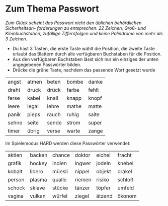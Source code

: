 # Zum Thema Passwort

*Zum Glück scheint das Passwort nicht den üblichen behördlichen Sicherheitsan-*
*forderungen zu entsprechen: 22 Zeichen, Groß- und Kleinbuchstaben, zufällige*
*Ziffernfolgen und keine Palindrome von mehr als 3 Zeichen.*

- Du hast 3 Tasten, die erste Taste wählt die Position, die zweite Taste erlaubt das Blättern durch alle verfügbaren Buchstaben für die Position.
- Aus den verfügbaren Buchstaben lässt sich nur ein einziges der unten angegebenen Passwörter bilden.
- Drücke die grüne Taste, nachdem das passende Wort gesetzt wurde

|       |       |       |       |       |
|-------|-------|-------|-------|-------|
| angst | atmen | beten | bombe | danke |
| draht | druck | drück | farbe | fehlt |
| ferse | kabel | knall | knapp | knopf |
| leere | legal | lehre | mathe | matte |
| panik | pieps | rauch | ruhig | saite |
| sehne | seite | sende | strom | super |
| timer | übrig | verse | warte | zange |

Im Spielemodus HARD werden diese Passwörter verwendet:

|      |      |      |      |      |      |
|--------|--------|--------|--------|--------|--------|
| aktien | backen | chance | doktor | eichel | fracht |
| grafik | hockey | indien | ingwer | jodeln | knebel |
| kobalt | libero | müesli | nippel | objekt | orakel |
| person | plasma | qualle | riemen | risiko | schloß |
| schock | sklave | stücke | tänzer | töpfer | umfeld | 
| vagina | vulkan | würfel | ziegel | ätzend | ökonom |